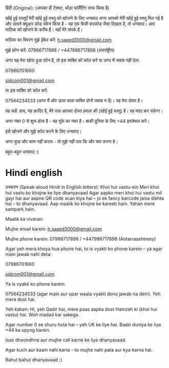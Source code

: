 हिंदी (Original):
(आपका ही टेक्स्ट, थोड़ा फॉर्मेटिंग साफ किया है)

खोई हुई वस्तुएँ
मेरी खोई हुई वस्तु को खोजने के लिए धन्यवाद
अगर आपको मेरी खोई हुई वस्तु मिल गई है और आपने क्यूआर कोड स्कैन किया है - यह एक फैंसी बारकोड जैसा दिखता है, तो धन्यवाद।
आप मालिक को खोजने के करीब हैं। यहाँ मेरे संपर्क हैं।

मालिक का विवरण
मुझे ईमेल करें: h.saeed3000@gmail.com

मुझे फ़ोन करें: 07986717898 / +447986717898 (अंतर्राष्ट्रीय)

अगर यह मेरा खोया हुआ फ़ोन है, तो इस व्यक्ति को कॉल करें या अगर मैं जवाब नहीं देता:

07986701660

sidcom001@gmail.com

या इस व्यक्ति को कॉल करें:

07564234533 (अगर मैं और ऊपर वाला व्यक्ति दोनों जवाब न दें)। यह मेरा दोस्त है।

यह कहें:
हाय, यह क़ादिर है, मेरे पास आपका दोस्त हमज़ा की (खोई हुई वस्तु) है। वह मदद कर सकेगा।

अगर नंबर 0 से शुरू होता है - यह यूके का नंबर है। बाकी दुनिया के लिए +44 इस्तेमाल करें।

इसे खोजने और मुझे कॉल करने के लिए धन्यवाद।

अगर कुछ और काम नहीं करता - तो मुझे नहीं पता कि और क्या करना है।

बहुत-बहुत धन्यवाद :)


# Hindi english
उच्चारण (Speak-aloud Hindi in English letters):
Khoi hui vastu-ein
Meri khoi hui vastu ko khojne ke liye dhanyavaad
Agar aapko meri khoi hui vastu mil gayi hai aur aapne QR code scan kiya hai – jo ek fancy barcode jaisa dikhta hai – to dhanyavaad.
Aap maalik ko khojne ke kareeb hain. Yahan mere sampark hain.

Maalik ka vivaran:

Mujhe email karein: h.saeed3000@gmail.com

Mujhe phone karein: 07986717898 / +447986717898 (Antarraashtreey)

Agar yeh mera khoya hua phone hai, to is vyakti ko phone karein – ya agar main jawab nahi deta:

07986701660

sidcom001@gmail.com

Ya is vyakti ko phone karein:

07564234533 (agar main aur upar waala vyakti dono jawab na dein). Yeh mera dost hai.

Yeh kahen:
Hi, yeh Qadir hai, mere paas aapka dost Hamzah ki (khoi hui vastu) hai. Woh madad kar sakega.

Agar number 0 se shuru hota hai – yeh UK ke liye hai. Baaki duniya ke liye +44 ka upyog karein.

Isse dhoondhne aur mujhe call karne ke liye dhanyavaad.

Agar kuch aur kaam nahi karta – to mujhe nahi pata aur kya karna hai.

Bahut bahut dhanyavaad :)


